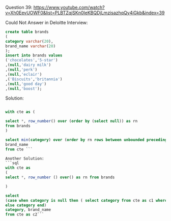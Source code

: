 Question 39:
https://www.youtube.com/watch?v=Xh0EevUOWF0&list=PLBTZqjSKn0IeKBQDjLmzisazhqQy4iGkb&index=39


Could Not Answer in Deloitte Interview:

```sql
create table brands
(
category varchar(20),
brand_name varchar(20)
);
insert into brands values
('chocolates','5-star')
,(null,'dairy milk')
,(null,'perk')
,(null,'eclair')
,('Biscuits','britannia')
,(null,'good day')
,(null,'boost');
```


Solution:

```sql

with cte as (

select *, row_number() over (order by (select null)) as rn
from brands
)

select min(category) over (order by rn rows between unbounded preceding and current row) as cat,
brand_name
from cte ```

Another Solution:
```sql
with cte as
(
select *, row_number () over() as rn from brands

)

select
(case when category is null then ( select category from cte as c1 where c1.rn < c2.rn and category is not null order by  rn desc limit 1)
else category end)
category, brand_name
from cte as c2```